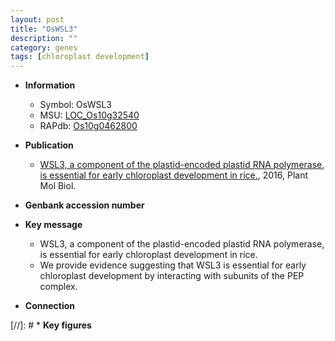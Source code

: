 ```yaml
---
layout: post
title: "OsWSL3"
description: ""
category: genes
tags: [chloroplast development]
---
```


* **Information**  
    + Symbol: OsWSL3  
    + MSU: [LOC_Os10g32540](http://rice.plantbiology.msu.edu/cgi-bin/ORF_infopage.cgi?orf=LOC_Os10g32540)  
    + RAPdb: [Os10g0462800](http://rapdb.dna.affrc.go.jp/viewer/gbrowse_details/irgsp1?name=Os10g0462800)  

* **Publication**  
    + [WSL3, a component of the plastid-encoded plastid RNA polymerase, is essential for early chloroplast development in rice.](http://www.ncbi.nlm.nih.gov/pubmed?term=WSL3,+a+component+of+the+plastid-encoded+plastid+RNA+polymerase,+is+essential+for+early+chloroplast+development+in+rice.%5BTitle%5D), 2016, Plant Mol Biol.

* **Genbank accession number**  

* **Key message**  
    + WSL3, a component of the plastid-encoded plastid RNA polymerase, is essential for early chloroplast development in rice.
    + We provide evidence suggesting that WSL3 is essential for early chloroplast development by interacting with subunits of the PEP complex.

* **Connection**  

[//]: # * **Key figures**  



